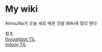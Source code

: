 # My wiki
AhnsuNa가 오늘 새로 배운 것을 Wiki에 정리 한다

참조  
[thoughtbot TIL](https://github.com/thoughtbot/til)  
[milooy TIL](https://github.com/milooy/TIL)
